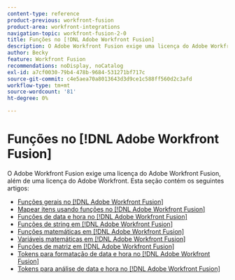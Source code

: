 ```yaml
---
content-type: reference
product-previous: workfront-fusion
product-area: workfront-integrations
navigation-topic: workfront-fusion-2-0
title: Funções no [!DNL Adobe Workfront Fusion]
description: O Adobe Workfront Fusion exige uma licença do Adobe Workfront Fusion, além de uma licença do Adobe Workfront.
author: Becky
feature: Workfront Fusion
recommendations: noDisplay, noCatalog
exl-id: a7cf0030-79b4-478b-9684-531271bf717c
source-git-commit: c4e5aea70a8013643d3d9ce1c588ff560d2c3afd
workflow-type: tm+mt
source-wordcount: '81'
ht-degree: 0%

---
```


# Funções no [!DNL Adobe Workfront Fusion]

O Adobe Workfront Fusion exige uma licença do Adobe Workfront Fusion, além de uma licença do Adobe Workfront.
Esta seção contém os seguintes artigos:

* [Funções gerais no [!DNL Adobe Workfront Fusion]](../../workfront-fusion/functions/general-functions.md)
* [Mapear itens usando funções no [!DNL Adobe Workfront Fusion]](../../workfront-fusion/functions/map-using-functions.md)
* [Funções de data e hora no [!DNL Adobe Workfront Fusion]](../../workfront-fusion/functions/date-and-time-functions.md)
* [Funções de string em [!DNL Adobe Workfront Fusion]](../../workfront-fusion/functions/string-functions.md)
* [Funções matemáticas em [!DNL Adobe Workfront Fusion]](../../workfront-fusion/functions/math-functions.md)
* [Variáveis matemáticas em [!DNL Adobe Workfront Fusion]](../../workfront-fusion/functions/math-variables.md)
* [Funções de matriz em [!DNL Adobe Workfront Fusion]](../../workfront-fusion/functions/array-functions.md)
* [Tokens para formatação de data e hora no [!DNL Adobe Workfront Fusion]](../../workfront-fusion/functions/tokens-for-date-and-time-formatting.md)
* [Tokens para análise de data e hora no [!DNL Adobe Workfront Fusion]](../../workfront-fusion/functions/tokens-for-date-and-time-parsing.md)

